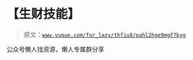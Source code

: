 # 【生财技能】

> 原文：[`www.yuque.com/for_lazy/thfiu8/pahl2hge9mgf7kyg`](https://www.yuque.com/for_lazy/thfiu8/pahl2hge9mgf7kyg)



公众号懒人找资源，懒人专属群分享
